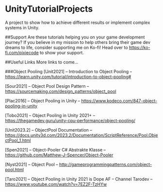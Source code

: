 # UnityTutorialProjects
A project to show how to achieve different results or implement complex systems in Unity.

##Support
Are these tutorials helping you on your game development journey? If you believe in my mission to help others bring their game dev dreams to life, consider supporting me on Ko-fi! Head over to https://ko-fi.com/pixiecode to show your support.

##Useful Links
More links to come...

###Object Pooling
[Unit2021] 
– Introduction to Object Pooling 
– https://learn.unity.com/tutorial/introduction-to-object-pooling#

[Sour2021] 
– Object Pool Design Pattern 
– https://sourcemaking.com/design_patterns/object_pool

[Plac2016] 
– Object Pooling in Unity 
– https://www.kodeco.com/847-object-pooling-in-unity

[Tobo2021] 
– Object Pooling in Unity 2021+ 
– https://thegamedev.guru/unity-cpu-performance/object-pooling/

[Unit2023.2] 
– ObjectPool<T0> Documentation 
– https://docs.unity3d.com/2023.2/Documentation/ScriptReference/Pool.ObjectPool_1.html

[Spen2021] 
– Object-Pooler C# Abstrakte Klasse 
– https://github.com/Matthew-J-Spencer/Object-Pooler

[Nyst2021] 
– Object Pool 
– http://gameprogrammingpatterns.com/object-pool.html

[Taro2021] 
– Object Pooling in Unity 2021 is Dope AF 
– Channel Tarodev 
– https://www.youtube.com/watch?v=7EZ2F-TzHYw
